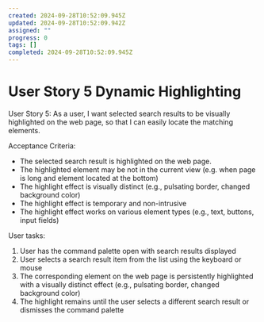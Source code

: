 ```yaml
---
created: 2024-09-28T10:52:09.945Z
updated: 2024-09-28T10:52:09.942Z
assigned: ""
progress: 0
tags: []
completed: 2024-09-28T10:52:09.945Z
---
```


# User Story 5 Dynamic Highlighting

User Story 5:
As a user, I want selected search results to be visually highlighted on the web page, so that I can easily locate the matching elements.

Acceptance Criteria:
- The selected search result is highlighted on the web page.
- The highlighted element may be not in the current view (e.g. when page is long and element located at the bottom)
- The highlight effect is visually distinct (e.g., pulsating border, changed background color)
- The highlight effect is temporary and non-intrusive
- The highlight effect works on various element types (e.g., text, buttons, input fields)


User tasks:

1. User has the command palette open with search results displayed
2. User selects a search result item from the list using the keyboard or mouse
3. The corresponding element on the web page is persistently highlighted with a visually distinct effect (e.g., pulsating border, changed background color)
4. The highlight remains until the user selects a different search result or dismisses the command palette
